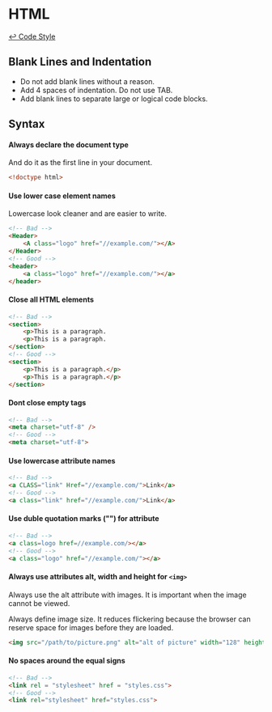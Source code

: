 HTML
==

[↩ Code Style](https://github.com/ahtohbi4/code-style/blob/master/README.md#code-style)

Blank Lines and Indentation
--

 * Do not add blank lines without a reason.
 * Add 4 spaces of indentation. Do not use TAB.
 * Add blank lines to separate large or logical code blocks.

Syntax
--

#### Always declare the document type

And do it as the first line in your document.
```html
<!doctype html>
```

#### Use lower case element names

Lowercase look cleaner and are easier to write.
```html
<!-- Bad -->
<Header>
    <A class="logo" href="//example.com/"></A>
</Header>
<!-- Good -->
<header>
    <a class="logo" href="//example.com/"></a>
</header>
```

#### Close all HTML elements
```html
<!-- Bad -->
<section>
    <p>This is a paragraph.
    <p>This is a paragraph.
</section>
<!-- Good -->
<section>
    <p>This is a paragraph.</p>
    <p>This is a paragraph.</p>
</section>
```

#### Dont close empty tags
```html
<!-- Bad -->
<meta charset="utf-8" />
<!-- Good -->
<meta charset="utf-8">
```

#### Use lowercase attribute names
```html
<!-- Bad -->
<a CLASS="link" Href="//example.com/">Link</a>
<!-- Good -->
<a class="link" href="//example.com/">Link</a>
```

#### Use duble quotation marks ("") for attribute
```html
<!-- Bad -->
<a class=logo href=//example.com/></a>
<!-- Good -->
<a class="logo" href="//example.com/"></a>
```

#### Always use attributes alt, width and height for ```<img>```

Always use the alt attribute with images. It is important when the image cannot be viewed.

Always define image size. It reduces flickering because the browser can reserve space for images before they are loaded.
```html
<img src="/path/to/picture.png" alt="alt of picture" width="128" height="128">
```

#### No spaces around the equal signs
```html
<!-- Bad -->
<link rel = "stylesheet" href = "styles.css">
<!-- Good -->
<link rel="stylesheet" href="styles.css">
```
